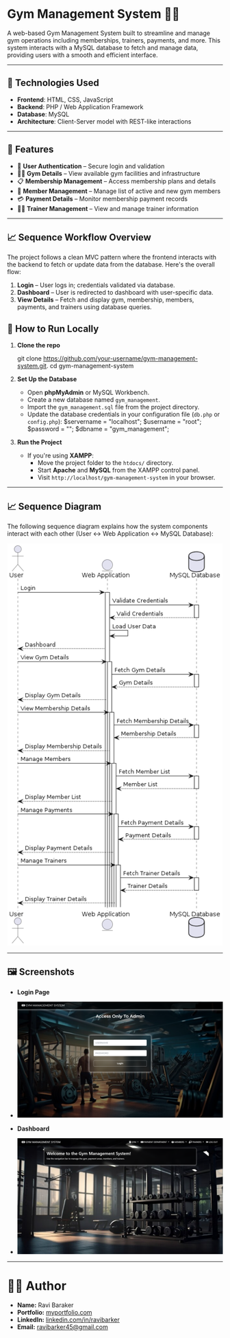 # Gym Management System 💪🏽

A web-based Gym Management System built to streamline and manage gym operations including memberships, trainers, payments, and more. This system interacts with a MySQL database to fetch and manage data, providing users with a smooth and efficient interface.

---

## 🔧 Technologies Used

- **Frontend**: HTML, CSS, JavaScript  
- **Backend**: PHP / Web Application Framework  
- **Database**: MySQL  
- **Architecture**: Client-Server model with REST-like interactions

---

## 📌 Features

- 🔐 **User Authentication** – Secure login and validation
- 🏋️‍♂️ **Gym Details** – View available gym facilities and infrastructure
- 📋 **Membership Management** – Access membership plans and details
- 👥 **Member Management** – Manage list of active and new gym members
- 💳 **Payment Details** – Monitor membership payment records
- 🧑‍🏫 **Trainer Management** – View and manage trainer information

---

## 📈 Sequence Workflow Overview

The project follows a clean MVC pattern where the frontend interacts with the backend to fetch or update data from the database. Here's the overall flow:

1. **Login** – User logs in; credentials validated via database.
2. **Dashboard** – User is redirected to dashboard with user-specific data.
3. **View Details** – Fetch and display gym, membership, members, payments, and trainers using database queries.



## 🚀 How to Run Locally

1. **Clone the repo**
   
   git clone https://github.com/your-username/gym-management-system.git.
   cd gym-management-system

2. **Set Up the Database**
   - Open **phpMyAdmin** or MySQL Workbench.
   - Create a new database named `gym_management`.
   - Import the `gym_management.sql` file from the project directory.
   - Update the database credentials in your configuration file (`db.php` or `config.php`):
     $servername = "localhost";
     $username = "root";
     $password = "";
     $dbname = "gym_management";
     

3. **Run the Project**
   - If you're using **XAMPP**:
     - Move the project folder to the `htdocs/` directory.
     - Start **Apache** and **MySQL** from the XAMPP control panel.
     - Visit `http://localhost/gym-management-system` in your browser.

---



## 📈 Sequence Diagram

The following sequence diagram explains how the system components interact with each other (User ↔ Web Application ↔ MySQL Database):

<img src="SCREENSHOTS/SEQ.png" alt="Sequence Diagram" width="1000" />


---

## 🖼️ Screenshots


- **Login Page**
- ![login page](log.png)
  
- **Dashboard**
- ![dash page](dash.png)
  
---
# 🙋‍♂️ Author

- **Name:** Ravi Baraker  
- **Portfolio:** [myportfolio.com](http://ravib45-portfolio.vercel.app/)  
- **LinkedIn:** [linkedin.com/in/ravibarker](https://www.linkedin.com/in/ravibarker/)  
- **Email:** ravibarker45@gmail.com



